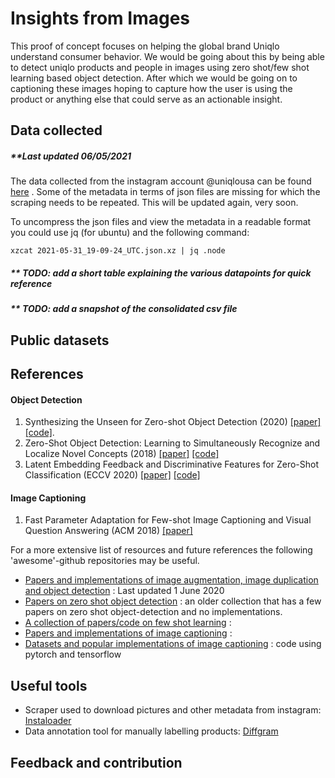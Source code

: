 # Insights from Images
This proof of concept focuses on helping the global brand Uniqlo understand consumer behavior. We would be going about this by being able to detect uniqlo products and people in images using zero shot/few shot learning based object detection. After which we would be going on to captioning these images hoping to capture how the user is using the product or anything else that could serve as an actionable insight.

## Data collected

##### **Last updated 06/05/2021

The data collected from the instagram account @uniqlousa can be found [here](https://drive.google.com/drive/folders/1pOhZzIuDAAYGgHg9m_q_EYC4aqcRBHEt?sp=sharing) . Some of the metadata in terms of json files are missing for which the scraping needs to be repeated.  This will be updated again, very soon.

To uncompress the json files and view the metadata in a readable format you could use jq (for ubuntu) and the following command:

	xzcat 2021-05-31_19-09-24_UTC.json.xz | jq .node
	
##### ** TODO: add a short table explaining the various datapoints for quick reference

##### ** TODO: add a snapshot of the consolidated csv file

## Public datasets

## References 
#### Object Detection
1. Synthesizing the Unseen for Zero-shot Object Detection (2020) [[paper]](https://arxiv.org/pdf/2010.09425v1.pdf)  [[code]](https://github.com/nasir6/zero_shot_detection).
2. Zero-Shot Object Detection: Learning to Simultaneously Recognize and Localize Novel Concepts (2018) [[paper]](https://arxiv.org/abs/1803.06049) [[code]](https://github.com/salman-h-khan/ZSD_Release) 
3. Latent Embedding Feedback and Discriminative Features for Zero-Shot Classification (ECCV 2020) [[paper]](https://www.ecva.net/papers/eccv_2020/papers_ECCV/papers/123670477.pdf)  [[code]](https://github.com/akshitac8/tfvaegan) 

#### Image Captioning
1. Fast Parameter Adaptation for Few-shot Image Captioning
and Visual Question Answering (ACM 2018) [[paper]](https://xuanyidong.com/resources/papers/ACM-MM-18-FPAIT.pdf) 


For a more extensive list of resources and future references the following 'awesome'-github repositories may be useful. 

- [Papers and implementations of image augmentation, image duplication and object detection](https://github.com/daicoolb/Awesome-Object-Detections) : Last updated 1 June 2020
- [Papers on zero shot object detection](https://github.com/amusi/awesome-object-detection) : an older collection that has a few papers on zero shot object-detection and no implementations.
- [A collection of papers/code on few shot learning](https://github.com/Duan-JM/awesome-papers-fewshot) : 
- [Papers and implementations of image captioning](https://github.com/forence/Awesome-Visual-Captioning) :
- [Datasets and popular implementations of image captioning](https://ghttps://github.com/zhjohnchan/awesome-image-captioning) : code using pytorch and tensorflow


## Useful tools
- Scraper used to download pictures and other metadata from instagram: [Instaloader](https://instaloader.github.io/) 
- Data annotation tool for manually labelling products: [Diffgram](https://diffgram.com/) 

## Feedback and contribution

